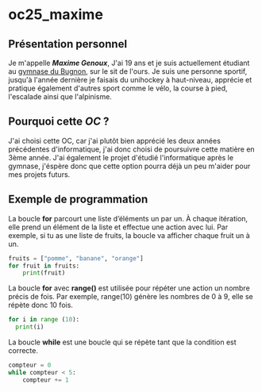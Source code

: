 # oc25_maxime
## Présentation personnel    
Je m'appelle ***Maxime Genoux***, J'ai 19 ans et je suis actuellement étudiant au [gymnase du Bugnon](https://www.gymnasedubugnon.ch), sur le sit de l'ours.
Je suis une personne sportif, jusqu'à l'année dernière je faisais du unihockey à haut-niveau, apprécie et pratique également d'autres sport comme le vélo, 
la course à pied, l'escalade ainsi que l'alpinisme.

## Pourquoi cette _OC_ ? 
J'ai choisi cette OC, car j'ai plutôt bien apprécié les deux années précédentes d'informatique, j'ai donc choisi de poursuivre cette matière en 3ème année.
J'ai également le projet d'étudié l'informatique après le gymnase, j'éspère donc que cette option pourra déjà un peu m'aider pour mes projets futurs.

## Exemple de programmation
La boucle __for__ parcourt une liste d’éléments un par un. À chaque itération, elle prend un élément de la liste et effectue une action avec lui. Par exemple, si tu as une liste de fruits, la boucle va afficher chaque fruit un à un.
```python
fruits = ["pomme", "banane", "orange"]
for fruit in fruits:
    print(fruit)

```
La boucle __for__ avec __range()__ est utilisée pour répéter une action un nombre précis de fois. Par exemple, range(10) génère les nombres de 0 à 9, elle se répète donc 10 fois.
```python
for i in range (10):
  print(i)
```
La boucle __while__ est une boucle qui se répète tant que la condition est correcte.
```python
compteur = 0
while compteur < 5:
    compteur += 1
```

